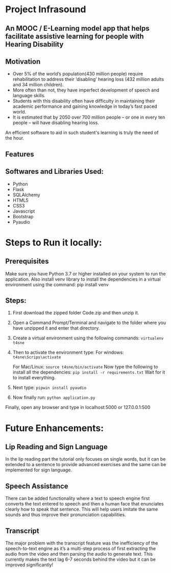 # Project Infrasound
## An MOOC / E-Learning model app that helps facilitate assistive learning for people with Hearing Disability

## Motivation
- Over 5% of the world’s population(430 million people) require rehabilitation to address their ‘disabling’ hearing loss (432 million adults and 34 million children). 
- More often than not, they have imperfect development of speech and language skills.
- Students with this disability often have difficulty in maintaining their academic performance and gaining knowledge in today’s fast paced world.
- It is estimated that by 2050 over 700 million people – or one in every ten people – will have disabling hearing loss.

An efficient software to aid in such student's learning is truly the need of the hour. 

## Features

## Softwares and Libraries Used:
 - Python 
 - Flask  
 - SQLAlchemy 
 - HTML5 
 - CSS3 
 - Javascript
 - Bootstrap
 - Pyaudio

# Steps to Run it locally:

## Prerequisites
Make sure you have Python 3.7 or higher installed on your system to run the application. 
Also install venv library to install the dependencies in a virtual environment using the command:
pip install venv

## Steps:

1. First download the zipped folder Code.zip and then unzip it. 
2. Open a Command Prompt/Terminal and navigate to the folder where you have unzipped it and enter that directory.
3. Create a virtual environment using the following commands:
   `virtualenv  t4sne`
4. Then to activate the environment type:
   For windows:
   `t4sne\Scrips\activate`

   For Mac/Linux:
   `source t4sne/bin/activate`
   Now type the following to install all the dependencies:
   `pip install -r requirements.txt` 
   Wait for it to install everything.
5. Next type:
   `pipwin install pyaudio`
6. Now finally run:
   `python application.py`

Finally, open any browser and type in localhost:5000 or 127.0.0.1:500

# Future Enhancements:

## Lip Reading and Sign Language
In the lip reading part the tutorial only focuses on single words, but it can be extended to a sentence to provide advanced exercises and the same can be implemented for sign language. 

## Speech Assistance
There can be added functionality where a text to speech engine first converts the text entered to speech and then a human face that enunciates clearly how to speak that sentence. This will help users imitate the same sounds and thus improve their pronunciation capabilities.

## Transcript
The major problem with the transcript feature was the inefficiency of the speech-to-text engine as it’s a multi-step process of first extracting the audio from the video and then parsing the audio to generate text. This currently makes the text lag 6-7 seconds behind the video but it can be improved significantly!

